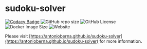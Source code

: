 # sudoku-solver

[![Codacy Badge](https://app.codacy.com/project/badge/Grade/1c00f9216d36419b86f0584dd6dafbc4)](https://app.codacy.com/gh/AntonioBerna/sudoku-solver/dashboard?utm_source=gh&utm_medium=referral&utm_content=&utm_campaign=Badge_grade)
![GitHub repo size](https://img.shields.io/github/repo-size/AntonioBerna/sudoku-solver)
![GitHub License](https://img.shields.io/github/license/AntonioBerna/sudoku-solver)
![Docker Image Size](https://img.shields.io/docker/image-size/antonioberna/sudoku-solver)
![Website](https://img.shields.io/website?url=https%3A%2F%2Fantonioberna.github.io%2Fsudoku-solver%2F)

Please visit [https://antonioberna.github.io/sudoku-solver](https://antonioberna.github.io/sudoku-solver) for more information.
